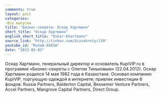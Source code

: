 ```yaml
---
comments: true
layout: post
categories:
-Все выпуски
title: "Бизнес-секреты: Оскар Хартманн"
short_title: "Оскар Хартманн"
english_short_title: "Oskar-Khartmann"
source_link: "http://tinkov.com/bizsekrety/139"
youtube_id: "RunaA-9XEOA"
date: "2012-05-03"
---
```

<p>Оскар Хартманн, генеральный директор и основатель KupiVIP.ru в программе «Бизнес-секреты с Олегом Тиньковым» (22.04.2012). Оскар Хартманн родился 14 мая 1982 года в Казахстане. Основал компанию KupiVIP, торгующую одеждой в интернете; привлек инвестиции 6 фондов: Russia Partners, Balderton Capital, Bessemer Venture Partners, Accel Partners, Mangrove Capital Partners, Direct Group.
